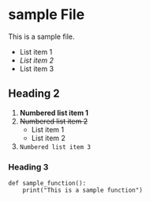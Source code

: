 # sample File

This is a sample file.

- List item 1
- _List item 2_
- List item 3

## Heading 2

1. **Numbered list item 1**
2. ~~Numbered list item 2~~
   - List item 1
   - List item 2
3. `Numbered list item 3`

### Heading 3

```
def sample_function():
    print("This is a sample function")
```
